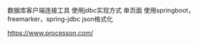 数据库客户端连接工具
	使用jdbc实现方式
	单页面
	使用springboot，freemarker，spring-jdbc
	json格式化
	
https://www.processon.com/
